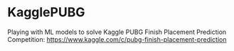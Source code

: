 # KagglePUBG

Playing with ML models to solve Kaggle PUBG Finish Placement Prediction Competition:
https://www.kaggle.com/c/pubg-finish-placement-prediction

